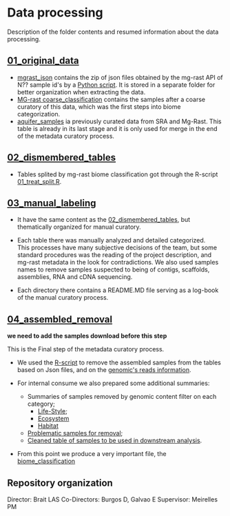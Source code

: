 # Data processing
Description of the folder contents and resumed information about the data processing.

## [01_original_data](01_original_data/)
- [mgrast_json](01_original_data/mgrast_json/) contains the zip of json files obtained by the mg-rast API of N?? sample id's by a [Python script](../Python/mgrast_download_metadata.py). It is stored in a separate folder for better organization when extracting the data.
- [MG-rast coarse_classification](01_original_data/mgrast_coarse_classification.csv) contains the samples after a coarse curatory of this data, which was the first steps into biome categorization.
- [aquifer_samples](01_original_data/aquifer_samples.csv) ia previously curated data from SRA and Mg-Rast. This table is already in its last stage and it is only used for merge in the end of the metadata curatory process.

## [02_dismembered_tables](02_dismembered_tables/)
- Tables splited by mg-rast biome classification got through the R-script [01_treat_split.R](../R/treat_split.R).

## [03_manual_labeling](03_manual_labeling/)
- It have the same content as the [02_dismembered_tables](dismembered_tables/), but thematically organized for manual curatory.

- Each table there was manually analyzed and detailed categorized.  
This processes have many subjective decisions of the team, but some standard procedures was the reading of the project description, and mg-rast metadata in the look for contradictions. We also used samples names to remove samples suspected to being of contigs, scaffolds, assemblies, RNA and cDNA sequencing.

- Each directory there contains a README.MD file serving as a log-book of the manual curatory process.

## [04_assembled_removal](04_assembled_removal/)

**we need to add the samples download before this step**

This is the Final step of the metadata curatory process.

- We used the [R-script](../R/remove_assembled.R) to remove the assembled samples from the tables based on Json files, and on the [genomic's reads information](../summaries/genomic_read_summary.csv).

- For internal consume we also prepared some additional summaries:
    - Summaries of samples removed by genomic content filter on each category;
        - [Life-Style](04_assembled_removal/summary_problematic_life_style.csv);
        - [Ecosystem](04_assembled_removal/summary_problematic_ecosystem.csv)
        - [Habitat](04_assembled_removal/summary_problematic_habitat.csv)
    - [Problematic samples for removal](04_assembled_removal/problematic_samples.csv);
    - [Cleaned table of samples to be used in downstream analysis](04_assembled_removal/genomic_content_clean_table.csv).

- From this point we produce a very important file, the [biome_classification](../metadata/biome_classification.csv)


## Repository organization
Director: Brait LAS
Co-Directors: Burgos D, Galvao E
Supervisor: Meirelles PM
